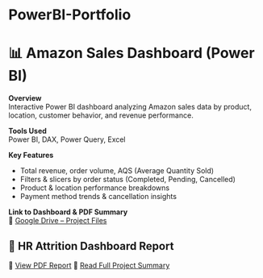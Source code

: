 # PowerBI-Portfolio
# 📊 Amazon Sales Dashboard (Power BI)

**Overview**  
Interactive Power BI dashboard analyzing Amazon sales data by product, location, customer behavior, and revenue performance.

**Tools Used**  
Power BI, DAX, Power Query, Excel

**Key Features**  
- Total revenue, order volume, AQS (Average Quantity Sold)  
- Filters & slicers by order status (Completed, Pending, Cancelled)  
- Product & location performance breakdowns  
- Payment method trends & cancellation insights

**Link to Dashboard & PDF Summary**  
📂 [Google Drive – Project Files](https://drive.google.com/drive/folders/1QH9K-LZO2YtLauLQSrX5d4kB9oR-Z8Kj?usp=drive_link)
## 📘 HR Attrition Dashboard Report
📄 [View PDF Report](HR_Attrition_Dashboard_Report.pdf)
🧠 [Read Full Project Summary](https://drive.google.com/drive/folders/1QH9K-LZO2YtLauLQSrX5d4kB9oR-Z8Kj?usp=drive_link)
